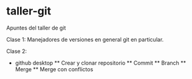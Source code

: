# taller-git
Apuntes del taller de git

Clase 1:
Manejadores de versiones en general
git en particular.

Clase 2:
* github desktop
 ** Crear y clonar repositorio
 ** Commit
 ** Branch
 ** Merge
 ** Merge con conflictos
